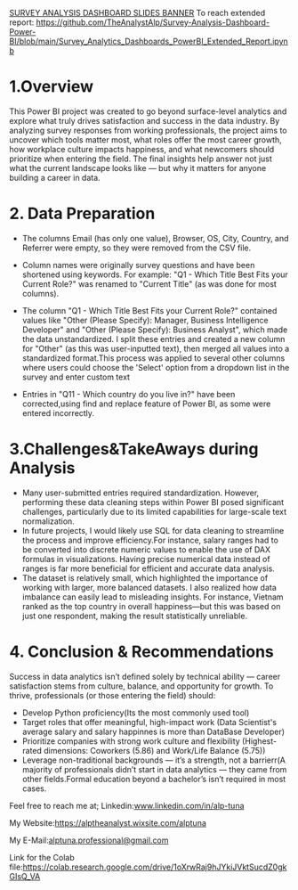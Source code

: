 [SURVEY ANALYSIS DASHBOARD SLIDES BANNER](https://github.com/user-attachments/assets/48c9a737-cc98-4ae1-a198-ed92a7c200e6)
To reach extended report:
https://github.com/TheAnalystAlp/Survey-Analysis-Dashboard-Power-BI/blob/main/Survey_Analytics_Dashboards_PowerBI_Extended_Report.ipynb 

# 1.Overview

This Power BI project was created to go beyond surface-level analytics and explore what truly drives satisfaction and success in the data industry.
By analyzing survey responses from working professionals, the project aims to uncover which tools matter most, what roles offer the most career growth, how workplace culture impacts happiness, and what newcomers should prioritize when entering the field. The final insights help answer not just what the current landscape looks like — but why it matters for anyone building a career in data.

# 2. Data Preparation
* The columns Email (has only one value), Browser, OS, City, Country, and Referrer were empty, so they were removed from the CSV file.

* Column names were originally survey questions and have been shortened using keywords.
For example: "Q1 - Which Title Best Fits your Current Role?" was renamed to "Current Title" (as was done for most columns).

* The column "Q1 - Which Title Best Fits your Current Role?" contained values like "Other (Please Specify): Manager, Business Intelligence Developer" and "Other (Please Specify): Business Analyst", which made the data unstandardized. I split these entries and created a new column for "Other" (as this was user-inputted text), then merged all values into a standardized format.This process was applied to several other columns where users could choose the 'Select' option from a dropdown list in the survey and enter custom text

* Entries in "Q11 - Which country do you live in?" have been corrected,using find and replace feature of Power BI, as some were entered incorrectly.

# 3.Challenges&TakeAways during Analysis
* Many user-submitted entries required standardization. However, performing these data cleaning steps within Power BI posed significant challenges, particularly due to its limited capabilities for large-scale text normalization. 
* In future projects, I would likely use SQL for data cleaning to streamline the process and improve efficiency.For instance, salary ranges had to be converted into discrete numeric values to enable the use of DAX formulas in visualizations. Having precise numerical data instead of ranges is far more beneficial for efficient and accurate data analysis.
* The dataset is relatively small, which highlighted the importance of working with larger, more balanced datasets. I also realized how data imbalance can easily lead to misleading insights. For instance, Vietnam ranked as the top country in overall happiness—but this was based on just one respondent, making the result statistically unreliable.
# 4. Conclusion & Recommendations
Success in data analytics isn’t defined solely by technical ability — career satisfaction stems from culture, balance, and opportunity for growth. To thrive, professionals (or those entering the field) should:

* Develop Python proficiency(Its the most commonly used tool)
* Target roles that offer meaningful, high-impact work (Data Scientist's average salary and salary happinnes is more than DataBase Developer)
* Prioritize companies with strong work culture and flexibility (Highest-rated dimensions: Coworkers (5.86) and Work/Life Balance (5.75))
* Leverage non-traditional backgrounds — it’s a strength, not a barrierr(A majority of professionals didn’t start in data analytics — they came from other fields.Formal education beyond a bachelor’s isn’t required in most cases.

Feel free to reach me at; Linkedin:www.linkedin.com/in/alp-tuna

My Website:https://alptheanalyst.wixsite.com/alptuna

My E-Mail:alptuna.professional@gmail.com

Link for the Colab file:https://colab.research.google.com/drive/1oXrwRaj9hJYkiJVktSucdZ0gkGIsQ_VA 
